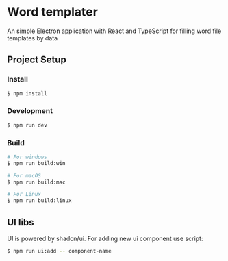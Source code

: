 # Word templater

An simple Electron application with React and TypeScript for filling word file templates by data

## Project Setup

### Install

```bash
$ npm install
```

### Development

```bash
$ npm run dev
```

### Build

```bash
# For windows
$ npm run build:win

# For macOS
$ npm run build:mac

# For Linux
$ npm run build:linux
```

## UI libs

UI is powered by shadcn/ui. For adding new ui component use script:

```bash
$ npm run ui:add -- component-name
```
